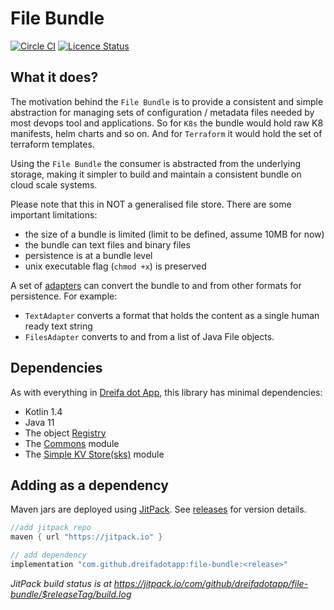 # File Bundle

[![Circle CI](https://circleci.com/gh/dreifadotapp/file-bundle.svg?style=shield)](https://circleci.com/gh/dreifadotapp/file-bundle)
[![Licence Status](https://img.shields.io/github/license/dreifadotapp/file-bundle)](https://github.com/dreifadotapp/file-bundle/blob/master/licence.txt)

## What it does?

The motivation behind the `File Bundle` is to provide a consistent and simple abstraction for managing sets of
configuration / metadata files needed by most devops tool and applications. So for `K8s` the bundle would hold raw K8
manifests, helm charts and so on. And for `Terraform` it would hold the set of terraform templates.

Using the `File Bundle` the consumer is abstracted from the underlying storage, making it simpler to build and maintain
a consistent bundle on cloud scale systems.

Please note that this in NOT a generalised file store. There are some important limitations:

* the size of a bundle is limited (limit to be defined, assume  10MB for now)
* the bundle can text files and binary files
* persistence is at a bundle level
* unix executable flag (`chmod +x`) is preserved

A set of [adapters](https://en.wikipedia.org/wiki/Hexagonal_architecture_(software))
can convert the bundle to and from other formats for persistence. For example:

* `TextAdapter` converts a format that holds the content as a single human ready text string
* `FilesAdapter` converts to and from a list of Java File objects.


## Dependencies

As with everything in [Dreifa dot App](https://dreifa.app), this library has minimal dependencies:

* Kotlin 1.4
* Java 11
* The object [Registry](https://github.com/dreifadotapp/registry#readme)
* The [Commons](https://github.com/dreifadotapp/commons#readme) module
* The [Simple KV Store(sks)](https://github.com/dreifadotapp/simple-kv-store#readme) module

## Adding as a dependency

Maven jars are deployed using [JitPack](https://jitpack.io/).
See [releases](https://github.com/dreifadotapp/file-bundle/releases) for version details.

```groovy
//add jitpack repo
maven { url "https://jitpack.io" }

// add dependency 
implementation "com.github.dreifadotapp:file-bundle:<release>"
```

_JitPack build status is at https://jitpack.io/com/github/dreifadotapp/file-bundle/$releaseTag/build.log_

